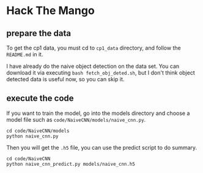 # Hack The Mango

## prepare the data

To get the cp1 data, you must cd to `cp1_data` directory, and follow the `README.md` in it.

I have already do the naive object detection on the data set. You can download it via executing `bash fetch_obj_deted.sh`, but I don't think object detected data is useful now, so you can skip it.

## execute the code

If you want to train the model, go into the models directory and choose a model file such as `code/NaiveCNN/models/naive_cnn.py`.

```
cd code/NaiveCNN/models
python naive_cnn.py
```

Then you will get the `.h5` file, you can use the predict script to do summary.

```
cd code/NaiveCNN
python naive_cnn_predict.py models/naive_cnn.h5
```
